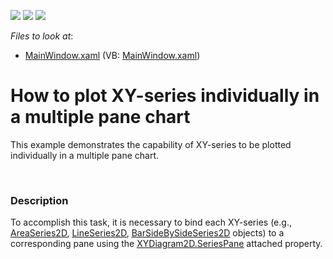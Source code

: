 <!-- default badges list -->
![](https://img.shields.io/endpoint?url=https://codecentral.devexpress.com/api/v1/VersionRange/128570044/11.2.8%2B)
[![](https://img.shields.io/badge/Open_in_DevExpress_Support_Center-FF7200?style=flat-square&logo=DevExpress&logoColor=white)](https://supportcenter.devexpress.com/ticket/details/E3814)
[![](https://img.shields.io/badge/📖_How_to_use_DevExpress_Examples-e9f6fc?style=flat-square)](https://docs.devexpress.com/GeneralInformation/403183)
<!-- default badges end -->
<!-- default file list -->
*Files to look at*:

* [MainWindow.xaml](./CS/WpfApplication/MainWindow.xaml) (VB: [MainWindow.xaml](./VB/WpfApplication/MainWindow.xaml))
<!-- default file list end -->
# How to plot XY-series individually in a multiple pane chart


<p>This example demonstrates the capability of XY-series to be plotted individually in a multiple pane chart.</p><br />



<h3>Description</h3>

<p>To accomplish this task, it is necessary to bind each XY-series (e.g., <a href="http://help.devexpress.com/#WPF/clsDevExpressXpfChartsAreaSeries2Dtopic"><u>AreaSeries2D</u></a>, <a href="http://help.devexpress.com/#WPF/clsDevExpressXpfChartsLineSeries2Dtopic"><u>LineSeries2D</u></a>, <a href="http://help.devexpress.com/#WPF/clsDevExpressXpfChartsBarSideBySideSeries2Dtopic"><u>BarSideBySideSeries2D</u></a> objects) to a corresponding pane using the <a href="http://help.devexpress.com/#WPF/DevExpressXpfChartsXYDiagram2D_SeriesPanetopic"><u>XYDiagram2D.SeriesPane</u></a> attached property. </p>

<br/>


